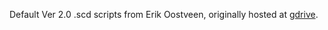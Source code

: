 Default Ver 2.0 .scd scripts from Erik Oostveen, originally hosted at [gdrive](https://drive.google.com/drive/folders/15fokcHUIsh2QlJMY6MdCen8XLZz8E1yO).
